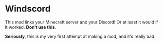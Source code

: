 # Windscord

This mod links your Minecraft server and your Discord! Or at least it would if it worked. **Don't use this**.

**Seriously**, this is my very first attempt at making a mod, and it's really bad.